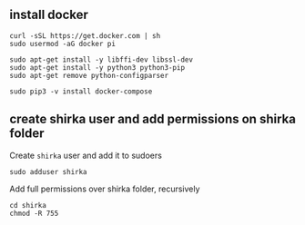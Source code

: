## install docker
```
curl -sSL https://get.docker.com | sh
sudo usermod -aG docker pi

sudo apt-get install -y libffi-dev libssl-dev
sudo apt-get install -y python3 python3-pip
sudo apt-get remove python-configparser

sudo pip3 -v install docker-compose
```

## create shirka user and add permissions on shirka folder
Create `shirka` user and add it to sudoers
```
sudo adduser shirka
```

Add full permissions over shirka folder, recursively
```
cd shirka
chmod -R 755
```
